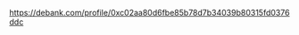 https://debank.com/profile/0xc02aa80d6fbe85b78d7b34039b80315fd0376ddc

<!-- Auto-update: 2025-10-06T23:35:19.736518 -->

<!-- Auto-update: 2025-10-10T00:38:40.869551 -->

<!-- Auto-update: 2025-10-10T12:36:30.176514 -->

<!-- Auto-update: 2025-10-11T13:00:15.261375 -->
